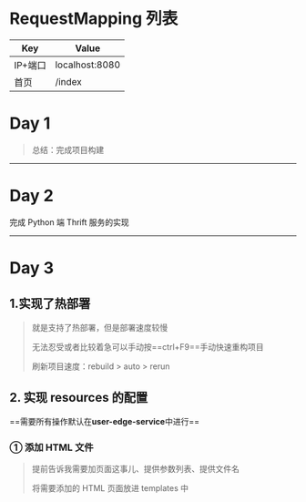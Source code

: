 # RequestMapping 列表

| Key     | Value          |
| ------- | -------------- |
| IP+端口 | localhost:8080 |
| 首页    | /index         |

# Day 1

> 总结：完成项目构建

---

# Day 2

完成 Python 端 Thrift 服务的实现

---

# Day 3

## 1.实现了热部署

> 就是支持了热部署，但是部署速度较慢
>
> 无法忍受或者比较着急可以手动按==ctrl+F9==手动快速重构项目
>
> 刷新项目速度：rebuild > auto > rerun

## 2. 实现 resources 的配置

==需要所有操作默认在**user-edge-service**中进行==

### ① 添加 HTML 文件

> 提前告诉我需要加页面这事儿、提供参数列表、提供文件名
>
> 将需要添加的 HTML 页面放进 templates 中

